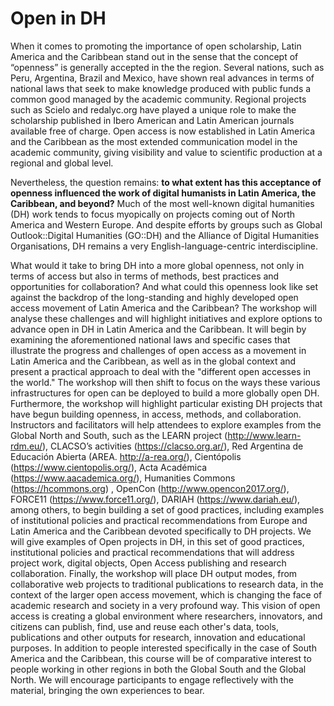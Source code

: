 # Open in DH

When it comes to promoting the importance of open scholarship, Latin America and the Caribbean stand out in the sense that the concept of “openness” is generally accepted in the the region. Several nations, such as Peru, Argentina, Brazil and Mexico, have shown real advances in terms of national laws that seek to make knowledge produced with public funds a common good managed by the academic community. Regional projects such as Scielo and redalyc.org have played a unique role to make the scholarship published in Ibero American and Latin American journals available free of charge. Open access is now established in Latin America and the Caribbean as the most extended communication model in the academic community, giving visibility and value to scientific production at a regional and global level. 

Nevertheless, the question remains:  **to what extent has this acceptance of openness influenced the work of digital humanists in Latin America, the Caribbean, and beyond?** Much of the most well-known digital humanities (DH) work tends to focus myopically on projects coming out of North America and Western Europe. And despite efforts by groups such as Global Outlook::Digital Humanities (GO::DH) and the Alliance of Digital Humanities Organisations, DH remains a very English-language-centric interdiscipline. 

What would it take to bring DH into a more global openness, not only in terms of access but also in terms of methods, best practices and opportunities for collaboration? And what could this openness look like set against the backdrop of the long-standing and highly developed open access movement of Latin America and the Caribbean?
The workshop will analyse these challenges and will highlight initiatives and explore options to advance open in DH in Latin America and the Caribbean. It will begin by examining the aforementioned national laws and specific cases that illustrate the progress and challenges of open access as a movement in Latin America and the Caribbean, as well as in the global context and present a practical approach to deal with the "different open accesses in the world." The workshop will then shift to focus on the ways these various infrastructures for open can be deployed to build a more globally open DH. 
Furthermore, the workshop will highlight particular existing DH projects that have begun building openness, in access, methods, and collaboration. Instructors and facilitators will help attendees to explore examples from the Global North and South, such as the LEARN project (http://www.learn-rdm.eu/), CLACSO’s activities (https://clacso.org.ar/), Red Argentina de Educación Abierta (AREA. http://a-rea.org/),  Cientópolis (https://www.cientopolis.org/), Acta Académica (https://www.aacademica.org/), Humanities Commons (https://hcommons.org) , OpenCon (http://www.opencon2017.org/), FORCE11 (https://www.force11.org/),  DARIAH (https://www.dariah.eu/), among others, to begin building a set of good practices, including examples of institutional policies and practical recommendations from Europe and Latin America and the Caribbean devoted specifically to DH projects. We will give examples of Open projects in DH, in this set of good practices, institutional policies and practical recommendations that will address project work, digital objects, Open Access publishing and research collaboration.
Finally, the workshop will place DH output modes, from collaborative web projects to traditional publications to research data, in the context of the larger open access movement, which is changing the face of academic research and society in a very profound way. This vision of open access is creating a global environment where researchers, innovators, and citizens can publish, find, use and reuse each other's data, tools, publications and other outputs for research, innovation and educational purposes.
In addition to people interested specifically in the case of South America and the Caribbean, this course will be of comparative interest to people working in other regions in both the Global South and the Global North. We will encourage participants to engage reflectively with the material, bringing the own experiences to bear.

